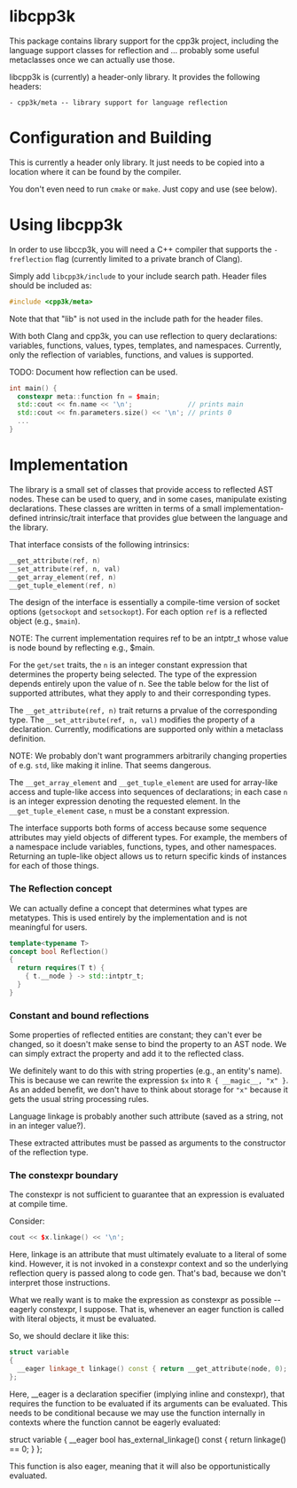 
# libcpp3k

This package contains library support for the cpp3k project, including
the language support classes for reflection and ... probably some useful
metaclasses once we can actually use those.

libcpp3k is (currently) a header-only library. It provides the following
headers:

    - cpp3k/meta -- library support for language reflection



# Configuration and Building

This is currently a header only library. It just needs to be copied into
a location where it can be found by the compiler.

You don't even need to run `cmake` or `make`. Just copy and use (see below).

# Using libcpp3k

In order to use libccp3k, you will need a C++ compiler that supports the
`-freflection` flag (currently limited to a private branch of Clang).

Simply add `libcpp3k/include` to your include search path. Header files should
be included as:

```C++
#include <cpp3k/meta>
```

Note that that "lib" is not used in the include path for the header files.

With both Clang and cpp3k, you can use reflection to query declarations:
variables, functions, values, types, templates, and namespaces. Currently,
only the reflection of variables, functions, and values is supported.

TODO: Document how reflection can be used.

```C++
int main() {
  constexpr meta::function fn = $main;
  std::cout << fn.name << '\n';              // prints main
  std::cout << fn.parameters.size() << '\n'; // prints 0
  ...
}
```


# Implementation

The library is a small set of classes that provide access to reflected
AST nodes. These can be used to query, and in some cases, manipulate
existing declarations. These classes are written in terms of a small
implementation-defined intrinsic/trait interface that provides glue
between the language and the library.

That interface consists of the following intrinsics:

```C++
__get_attribute(ref, n)
__set_attribute(ref, n, val)
__get_array_element(ref, n)
__get_tuple_element(ref, n)
```

The design of the interface is essentially a compile-time version of socket 
options (`getsockopt` and `setsockopt`). For each option `ref` is a reflected
object (e.g., `$main`).

NOTE: The current implementation requires ref to be an intptr_t whose value
is node bound by reflecting e.g., $main.

For the `get/set` traits, the `n` is an integer constant expression that
determines the property being selected. The type of the expression depends
entirely upon the value of n. See the table below for the list of supported 
attributes, what they apply to and their corresponding types.

The `__get_attribute(ref, n)` trait returns a prvalue of the corresponding
type. The `__set_attribute(ref, n, val)` modifies the property of a
declaration. Currently, modifications are supported only within a metaclass
definition.

NOTE: We probably don't want programmers arbitrarily changing properties of
e.g. `std`, like making it inline. That seems dangerous.


The `__get_array_element` and `__get_tuple_element` are used for array-like
access and tuple-like access into sequences of declarations; in each case
`n` is an integer expression denoting the requested element. In the 
`__get_tuple_element` case, `n` must be a constant expression.

The interface supports both forms of access because some sequence attributes
may yield objects of different types. For example, the members of a namespace
include variables, functions, types, and other namespaces. Returning an
tuple-like object allows us to return specific kinds of instances for each
of those things.



### The Reflection concept

We can actually define a concept that determines what types are metatypes.
This is used entirely by the implementation and is not meaningful for users.

```C++
template<typename T>
concept bool Reflection()
{
  return requires(T t) {
    { t.__node } -> std::intptr_t;
  }
}
```


### Constant and bound reflections

Some properties of reflected entities are constant; they can't ever be changed,
so it doesn't make sense to bind the property to an AST node. We can simply
extract the property and add it to the reflected class. 

We definitely want to do this with string properties (e.g., an entity's name).
This is because we can rewrite the expression `$x` into `R { __magic__, "x" }`.
As an added benefit, we don't have to think about storage for `"x"` because
it gets the usual string processing rules.

Language linkage is probably another such attribute (saved as a string, not
in an integer value?).

These extracted attributes must be passed as arguments to the constructor
of the reflection type.


### The constexpr boundary

The constexpr is not sufficient to guarantee that an expression is evaluated
at compile time.

Consider:

```C++
cout << $x.linkage() << '\n';
```

Here, linkage is an attribute that must ultimately evaluate to a literal
of some kind.  However, it is not invoked in a constexpr context and so
the underlying reflection query is passed along to code gen. That's bad,
because we don't interpret those instructions.

What we really want is to make the expression as constexpr as possible --
eagerly constexpr, I suppose. That is, whenever an eager function is called
with literal objects, it must be evaluated.

So, we should declare it like this:

```C++
struct variable
{
  __eager linkage_t linkage() const { return __get_attribute(node, 0); }
};
```

Here, __eager is a declaration specifier (implying inline and constexpr),
that requires the function to be evaluated if its arguments can be evaluated.
This needs to be conditional because we may use the function internally in
contexts where the function cannot be eagerly evaluated:

struct variable
{
  __eager bool has_external_linkage() const 
  { 
    return linkage() == 0; 
  }
};

This function is also eager, meaning that it will also be opportunistically
evaluated.

